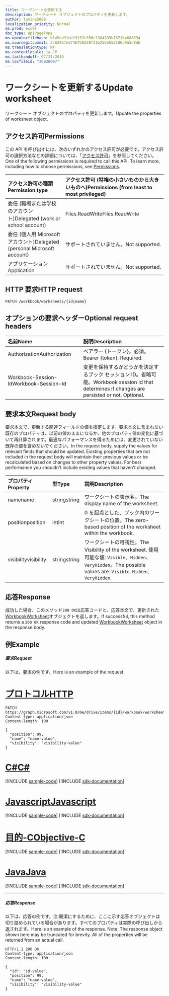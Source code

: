 ```yaml
---
title: ワークシートを更新する
description: ワークシート オブジェクトのプロパティを更新します。
author: lumine2008
localization_priority: Normal
ms.prod: excel
doc_type: apiPageType
ms.openlocfilehash: b149ed91de29f37e356c1304789b7671b4688594
ms.sourcegitcommit: 2c62457e57467b8d50f21b255b553106a9a5d8d6
ms.translationtype: MT
ms.contentlocale: ja-JP
ms.lasthandoff: 07/31/2019
ms.locfileid: "36026097"
---
```

# <a name="update-worksheet"></a><span data-ttu-id="5fea1-103">ワークシートを更新する</span><span class="sxs-lookup"><span data-stu-id="5fea1-103">Update worksheet</span></span>

<span data-ttu-id="5fea1-104">ワークシート オブジェクトのプロパティを更新します。</span><span class="sxs-lookup"><span data-stu-id="5fea1-104">Update the properties of worksheet object.</span></span>
## <a name="permissions"></a><span data-ttu-id="5fea1-105">アクセス許可</span><span class="sxs-lookup"><span data-stu-id="5fea1-105">Permissions</span></span>
<span data-ttu-id="5fea1-p101">この API を呼び出すには、次のいずれかのアクセス許可が必要です。アクセス許可の選択方法などの詳細については、「[アクセス許可](/graph/permissions-reference)」を参照してください。</span><span class="sxs-lookup"><span data-stu-id="5fea1-p101">One of the following permissions is required to call this API. To learn more, including how to choose permissions, see [Permissions](/graph/permissions-reference).</span></span>

|<span data-ttu-id="5fea1-108">アクセス許可の種類</span><span class="sxs-lookup"><span data-stu-id="5fea1-108">Permission type</span></span>      | <span data-ttu-id="5fea1-109">アクセス許可 (特権の小さいものから大きいものへ)</span><span class="sxs-lookup"><span data-stu-id="5fea1-109">Permissions (from least to most privileged)</span></span>              |
|:--------------------|:---------------------------------------------------------|
|<span data-ttu-id="5fea1-110">委任 (職場または学校のアカウント)</span><span class="sxs-lookup"><span data-stu-id="5fea1-110">Delegated (work or school account)</span></span> | <span data-ttu-id="5fea1-111">Files.ReadWrite</span><span class="sxs-lookup"><span data-stu-id="5fea1-111">Files.ReadWrite</span></span>    |
|<span data-ttu-id="5fea1-112">委任 (個人用 Microsoft アカウント)</span><span class="sxs-lookup"><span data-stu-id="5fea1-112">Delegated (personal Microsoft account)</span></span> | <span data-ttu-id="5fea1-113">サポートされていません。</span><span class="sxs-lookup"><span data-stu-id="5fea1-113">Not supported.</span></span>    |
|<span data-ttu-id="5fea1-114">アプリケーション</span><span class="sxs-lookup"><span data-stu-id="5fea1-114">Application</span></span> | <span data-ttu-id="5fea1-115">サポートされていません。</span><span class="sxs-lookup"><span data-stu-id="5fea1-115">Not supported.</span></span> |

## <a name="http-request"></a><span data-ttu-id="5fea1-116">HTTP 要求</span><span class="sxs-lookup"><span data-stu-id="5fea1-116">HTTP request</span></span>
<!-- { "blockType": "ignored" } -->
```http
PATCH /workbook/worksheets/{id|name}
```
## <a name="optional-request-headers"></a><span data-ttu-id="5fea1-117">オプションの要求ヘッダー</span><span class="sxs-lookup"><span data-stu-id="5fea1-117">Optional request headers</span></span>
| <span data-ttu-id="5fea1-118">名前</span><span class="sxs-lookup"><span data-stu-id="5fea1-118">Name</span></span>       | <span data-ttu-id="5fea1-119">説明</span><span class="sxs-lookup"><span data-stu-id="5fea1-119">Description</span></span>|
|:-----------|:-----------|
| <span data-ttu-id="5fea1-120">Authorization</span><span class="sxs-lookup"><span data-stu-id="5fea1-120">Authorization</span></span>  | <span data-ttu-id="5fea1-p102">ベアラー {トークン}。必須。</span><span class="sxs-lookup"><span data-stu-id="5fea1-p102">Bearer {token}. Required.</span></span> |
| <span data-ttu-id="5fea1-123">Workbook-Session-Id</span><span class="sxs-lookup"><span data-stu-id="5fea1-123">Workbook-Session-Id</span></span>  | <span data-ttu-id="5fea1-p103">変更を保持するかどうかを決定するブック セッション ID。省略可能。</span><span class="sxs-lookup"><span data-stu-id="5fea1-p103">Workbook session Id that determines if changes are persisted or not. Optional.</span></span>|

## <a name="request-body"></a><span data-ttu-id="5fea1-126">要求本文</span><span class="sxs-lookup"><span data-stu-id="5fea1-126">Request body</span></span>
<span data-ttu-id="5fea1-p104">要求本文で、更新する関連フィールドの値を指定します。要求本文に含まれない既存のプロパティは、以前の値のままになるか、他のプロパティ値の変化に基づいて再計算されます。最適なパフォーマンスを得るためには、変更されていない既存の値を含めないでください。</span><span class="sxs-lookup"><span data-stu-id="5fea1-p104">In the request body, supply the values for relevant fields that should be updated. Existing properties that are not included in the request body will maintain their previous values or be recalculated based on changes to other property values. For best performance you shouldn't include existing values that haven't changed.</span></span>

| <span data-ttu-id="5fea1-130">プロパティ</span><span class="sxs-lookup"><span data-stu-id="5fea1-130">Property</span></span>     | <span data-ttu-id="5fea1-131">型</span><span class="sxs-lookup"><span data-stu-id="5fea1-131">Type</span></span>   |<span data-ttu-id="5fea1-132">説明</span><span class="sxs-lookup"><span data-stu-id="5fea1-132">Description</span></span>|
|:---------------|:--------|:----------|
|<span data-ttu-id="5fea1-133">name</span><span class="sxs-lookup"><span data-stu-id="5fea1-133">name</span></span>|<span data-ttu-id="5fea1-134">string</span><span class="sxs-lookup"><span data-stu-id="5fea1-134">string</span></span>|<span data-ttu-id="5fea1-135">ワークシートの表示名。</span><span class="sxs-lookup"><span data-stu-id="5fea1-135">The display name of the worksheet.</span></span>|
|<span data-ttu-id="5fea1-136">position</span><span class="sxs-lookup"><span data-stu-id="5fea1-136">position</span></span>|<span data-ttu-id="5fea1-137">int</span><span class="sxs-lookup"><span data-stu-id="5fea1-137">int</span></span>|<span data-ttu-id="5fea1-138">0 を起点とした、ブック内のワークシートの位置。</span><span class="sxs-lookup"><span data-stu-id="5fea1-138">The zero-based position of the worksheet within the workbook.</span></span>|
|<span data-ttu-id="5fea1-139">visibility</span><span class="sxs-lookup"><span data-stu-id="5fea1-139">visibility</span></span>|<span data-ttu-id="5fea1-140">string</span><span class="sxs-lookup"><span data-stu-id="5fea1-140">string</span></span>|<span data-ttu-id="5fea1-141">ワークシートの可視性。</span><span class="sxs-lookup"><span data-stu-id="5fea1-141">The Visibility of the worksheet.</span></span> <span data-ttu-id="5fea1-142">使用可能な値: `Visible`、`Hidden`、`VeryHidden`。</span><span class="sxs-lookup"><span data-stu-id="5fea1-142">The possible values are: `Visible`, `Hidden`, `VeryHidden`.</span></span>|

## <a name="response"></a><span data-ttu-id="5fea1-143">応答</span><span class="sxs-lookup"><span data-stu-id="5fea1-143">Response</span></span>

<span data-ttu-id="5fea1-144">成功した場合、このメソッド`200 OK`は応答コードと、応答本文で、更新された[WorkbookWorksheet](../resources/worksheet.md)オブジェクトを返します。</span><span class="sxs-lookup"><span data-stu-id="5fea1-144">If successful, this method returns a `200 OK` response code and updated [WorkbookWorksheet](../resources/worksheet.md) object in the response body.</span></span>
## <a name="example"></a><span data-ttu-id="5fea1-145">例</span><span class="sxs-lookup"><span data-stu-id="5fea1-145">Example</span></span>
##### <a name="request"></a><span data-ttu-id="5fea1-146">要求</span><span class="sxs-lookup"><span data-stu-id="5fea1-146">Request</span></span>
<span data-ttu-id="5fea1-147">以下は、要求の例です。</span><span class="sxs-lookup"><span data-stu-id="5fea1-147">Here is an example of the request.</span></span>

# <a name="httptabhttp"></a>[<span data-ttu-id="5fea1-148">プロトコル</span><span class="sxs-lookup"><span data-stu-id="5fea1-148">HTTP</span></span>](#tab/http)
<!-- {
  "blockType": "request",
  "name": "update_worksheet"
}-->
```http
PATCH https://graph.microsoft.com/v1.0/me/drive/items/{id}/workbook/worksheets/{id|name}
Content-type: application/json
Content-length: 100

{
  "position": 99,
  "name": "name-value",
  "visibility": "visibility-value"
}
```
# <a name="ctabcsharp"></a>[<span data-ttu-id="5fea1-149">C#</span><span class="sxs-lookup"><span data-stu-id="5fea1-149">C#</span></span>](#tab/csharp)
[!INCLUDE [sample-code](../includes/snippets/csharp/update-worksheet-csharp-snippets.md)]
[!INCLUDE [sdk-documentation](../includes/snippets/snippets-sdk-documentation-link.md)]

# <a name="javascripttabjavascript"></a>[<span data-ttu-id="5fea1-150">Javascript</span><span class="sxs-lookup"><span data-stu-id="5fea1-150">Javascript</span></span>](#tab/javascript)
[!INCLUDE [sample-code](../includes/snippets/javascript/update-worksheet-javascript-snippets.md)]
[!INCLUDE [sdk-documentation](../includes/snippets/snippets-sdk-documentation-link.md)]

# <a name="objective-ctabobjc"></a>[<span data-ttu-id="5fea1-151">目的-C</span><span class="sxs-lookup"><span data-stu-id="5fea1-151">Objective-C</span></span>](#tab/objc)
[!INCLUDE [sample-code](../includes/snippets/objc/update-worksheet-objc-snippets.md)]
[!INCLUDE [sdk-documentation](../includes/snippets/snippets-sdk-documentation-link.md)]

# <a name="javatabjava"></a>[<span data-ttu-id="5fea1-152">Java</span><span class="sxs-lookup"><span data-stu-id="5fea1-152">Java</span></span>](#tab/java)
[!INCLUDE [sample-code](../includes/snippets/java/update-worksheet-java-snippets.md)]
[!INCLUDE [sdk-documentation](../includes/snippets/snippets-sdk-documentation-link.md)]

---

##### <a name="response"></a><span data-ttu-id="5fea1-153">応答</span><span class="sxs-lookup"><span data-stu-id="5fea1-153">Response</span></span>
<span data-ttu-id="5fea1-p106">以下は、応答の例です。注:簡潔にするために、ここに示す応答オブジェクトは切り詰められている場合があります。すべてのプロパティは実際の呼び出しから返されます。</span><span class="sxs-lookup"><span data-stu-id="5fea1-p106">Here is an example of the response. Note: The response object shown here may be truncated for brevity. All of the properties will be returned from an actual call.</span></span>
<!-- {
  "blockType": "response",
  "truncated": true,
  "@odata.type": "microsoft.graph.workbookWorksheet"
} -->
```http
HTTP/1.1 200 OK
Content-type: application/json
Content-length: 100

{
  "id": "id-value",
  "position": 99,
  "name": "name-value",
  "visibility": "visibility-value"
}
```

<!-- uuid: 8fcb5dbc-d5aa-4681-8e31-b001d5168d79
2015-10-25 14:57:30 UTC -->
<!-- {
  "type": "#page.annotation",
  "description": "Update worksheet",
  "keywords": "",
  "section": "documentation",
  "tocPath": "",
  "suppressions": [
  ]
}-->
